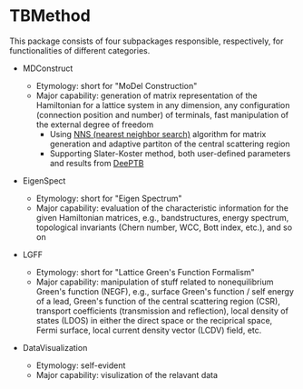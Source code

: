# TBMethod
 
This package consists of four subpackages responsible, respectively, for functionalities of different categories.

- MDConstruct
	- Etymology: short for "MoDel Construction"
	- Major capability: generation of matrix representation of the Hamiltonian for a lattice system in any dimension, any configuration (connection position and number) of terminals, fast manipulation of the external degree of freedom
		- Using [NNS (nearest neighbor search)](https://en.wikipedia.org/wiki/Nearest_neighbor_search) algorithm for matrix generation and adaptive partiton of the central scattering region
		- Supporting Slater-Koster method, both user-defined parameters and results from [DeePTB](https://github.com/deepmodeling/DeePTB)

- EigenSpect
	- Etymology: short for "Eigen Spectrum"
	- Major capability: evaluation of the characteristic information for the given Hamiltonian matrices, e.g., bandstructures, energy spectrum, topological invariants (Chern number, WCC, Bott index, etc.), and so on

- LGFF
	- Etymology: short for "Lattice Green's Function Formalism"
	- Major capability: manipulation of stuff related to nonequilibrium Green's function (NEGF), e.g., surface Green's function / self energy of a lead, Green's function of the central scattering region (CSR), transport coefficients (transmission and reflection), local density of states (LDOS) in either the direct space or the reciprical space, Fermi surface, local current density vector (LCDV) field, etc.

- DataVisualization
	- Etymology: self-evident
	- Major capability: visulization of the relavant data
